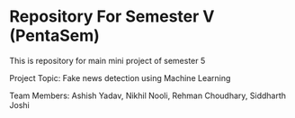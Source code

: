 # Repository For Semester V (PentaSem)

This is repository for main mini project of semester 5

Project Topic: Fake news detection using Machine Learning

Team Members: Ashish Yadav, Nikhil Nooli, Rehman Choudhary, Siddharth Joshi
